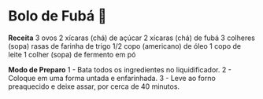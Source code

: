 # Bolo de Fubá :cake:

**Receita**
3 ovos
2 xícaras (chá) de açúcar
2 xícaras (chá) de fubá
3 colheres (sopa) rasas de farinha de trigo
1/2 copo (americano) de óleo
1 copo de leite
1 colher (sopa) de fermento em pó

**Modo de Preparo**
1 - Bata todos os ingredientes no liquidificador.
2 - Coloque em uma forma untada e enfarinhada.
3 - Leve ao forno preaquecido e deixe assar, por cerca de 40 minutos.
